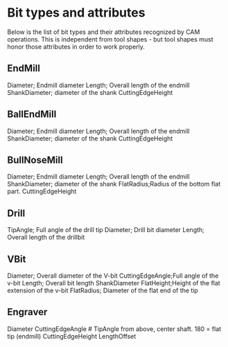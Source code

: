 # Bit types and attributes

Below is the list of bit types and their attributes recognized by CAM operations. 
This is independent from tool shapes - but tool shapes must honor those attributes in order to work properly.

## EndMill

Diameter; Endmill diameter
Length; Overall length of the endmill
ShankDiameter; diameter of the shank
CuttingEdgeHeight


## BallEndMill

Diameter; Endmill diameter
Length; Overall length of the endmill
ShankDiameter; diameter of the shank
CuttingEdgeHeight

## BullNoseMill

Diameter; Endmill diameter
Length; Overall length of the endmill
ShankDiameter; diameter of the shank
FlatRadius;Radius of the bottom flat part.
CuttingEdgeHeight

## Drill
TipAngle; Full angle of the drill tip
Diameter; Drill bit diameter
Length; Overall length of the drillbit

## VBit

Diameter; Overall diameter of the V-bit
CuttingEdgeAngle;Full angle of the v-bit
Length; Overall  bit length
ShankDiameter
FlatHeight;Height of the flat extension of the v-bit
FlatRadius; Diameter of the flat end of the tip


## Engraver

Diameter
CuttingEdgeAngle  # TipAngle from above, center shaft. 180 = flat tip (endmill)
CuttingEdgeHeight
LengthOffset


